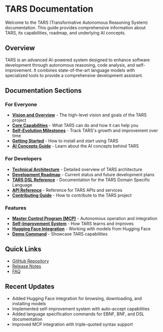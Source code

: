 # TARS Documentation

Welcome to the TARS (Transformative Autonomous Reasoning System) documentation. This guide provides comprehensive information about TARS, its capabilities, roadmap, and underlying AI concepts.

## Overview

TARS is an advanced AI-powered system designed to enhance software development through autonomous reasoning, code analysis, and self-improvement. It combines state-of-the-art language models with specialized tools to provide a comprehensive development assistant.

## Documentation Sections

### For Everyone

- [**Vision and Overview**](vision.md) - The high-level vision and goals of the TARS project
- [**Core Capabilities**](capabilities.md) - What TARS can do and how it can help you
- [**Self-Evolution Milestones**](evolution.md) - Track TARS's growth and improvement over time
- [**Getting Started**](getting-started.md) - How to install and start using TARS
- [**AI Concepts Guide**](ai-concepts/index.md) - Learn about the AI concepts behind TARS

### For Developers

- [**Technical Architecture**](architecture.md) - Detailed overview of TARS architecture
- [**Development Roadmap**](roadmap.md) - Current status and future development plans
- [**TARS DSL Reference**](DSL/index.md) - Documentation for the TARS Domain Specific Language
- [**API Reference**](api/index.md) - Reference for TARS APIs and services
- [**Contributing Guide**](contributing.md) - How to contribute to the TARS project

### Features

- [**Master Control Program (MCP)**](features/mcp.md) - Autonomous operation and integration
- [**Self-Improvement System**](features/self-improvement.md) - How TARS learns and improves
- [**Hugging Face Integration**](features/huggingface.md) - Working with models from Hugging Face
- [**Demo Command**](features/demo.md) - Showcase TARS capabilities

## Quick Links

- [GitHub Repository](https://github.com/GuitarAlchemist/tars)
- [Release Notes](release-notes.md)
- [FAQ](faq.md)

## Recent Updates

- Added Hugging Face integration for browsing, downloading, and installing models
- Implemented self-improvement system with auto-accept capabilities
- Added language specification commands for EBNF, BNF, and DSL documentation
- Improved MCP integration with triple-quoted syntax support
